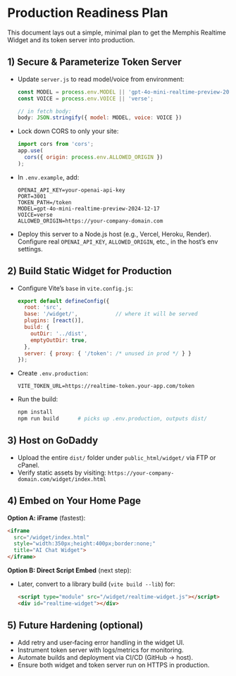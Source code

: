  # Production Readiness Plan

 This document lays out a simple, minimal plan to get the Memphis Realtime Widget and its token server into production.

 ## 1) Secure & Parameterize Token Server
 - Update `server.js` to read model/voice from environment:
   ```js
   const MODEL = process.env.MODEL || 'gpt-4o-mini-realtime-preview-2024-12-17';
   const VOICE = process.env.VOICE || 'verse';
   
   // in fetch body:
   body: JSON.stringify({ model: MODEL, voice: VOICE })
   ```
 - Lock down CORS to only your site:
   ```js
   import cors from 'cors';
   app.use(
     cors({ origin: process.env.ALLOWED_ORIGIN })
   );
   ```
 - In `.env.example`, add:
   ```dotenv
   OPENAI_API_KEY=your-openai-api-key
   PORT=3001
   TOKEN_PATH=/token
   MODEL=gpt-4o-mini-realtime-preview-2024-12-17
   VOICE=verse
   ALLOWED_ORIGIN=https://your-company-domain.com
   ```
 - Deploy this server to a Node.js host (e.g., Vercel, Heroku, Render). Configure real `OPENAI_API_KEY`, `ALLOWED_ORIGIN`, etc., in the host’s env settings.

 ## 2) Build Static Widget for Production
 - Configure Vite’s `base` in `vite.config.js`:
   ```js
   export default defineConfig({
     root: 'src',
     base: '/widget/',            // where it will be served
     plugins: [react()],
     build: {
       outDir: '../dist',
       emptyOutDir: true,
     },
     server: { proxy: { '/token': /* unused in prod */ } }
   });
   ```
 - Create `.env.production`:
   ```dotenv
   VITE_TOKEN_URL=https://realtime-token.your-app.com/token
   ```
 - Run the build:
   ```bash
   npm install
   npm run build      # picks up .env.production, outputs dist/
   ```

 ## 3) Host on GoDaddy
 - Upload the entire `dist/` folder under `public_html/widget/` via FTP or cPanel.
 - Verify static assets by visiting:
   `https://your-company-domain.com/widget/index.html`

 ## 4) Embed on Your Home Page
 **Option A: iFrame** (fastest):
 ```html
 <iframe
   src="/widget/index.html"
   style="width:350px;height:400px;border:none;"
   title="AI Chat Widget">
 </iframe>
 ```
 **Option B: Direct Script Embed** (next step):
 - Later, convert to a library build (`vite build --lib`) for:
   ```html
   <script type="module" src="/widget/realtime-widget.js"></script>
   <div id="realtime-widget"></div>
   ```

 ## 5) Future Hardening (optional)
 - Add retry and user‑facing error handling in the widget UI.
 - Instrument token server with logs/metrics for monitoring.
 - Automate builds and deployment via CI/CD (GitHub → host).
 - Ensure both widget and token server run on HTTPS in production.